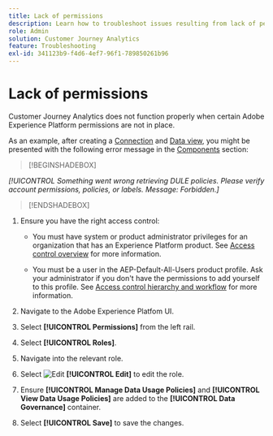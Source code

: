 ```yaml
---
title: Lack of permissions
description: Learn how to troubleshoot issues resulting from lack of permissions
role: Admin
solution: Customer Journey Analytics
feature: Troubleshooting
exl-id: 341123b9-f4d6-4ef7-96f1-789850261b96
---
```

# Lack of permissions

Customer Journey Analytics does not function properly when certain Adobe Experience Platform permissions are not in place.

As an example, after creating a [Connection](../connections/overview.md) and [Data view](../data-views/data-views.md), you might be presented with the following error message in the [Components](/help/data-views/create-dataview.md#components) section: 


>[!BEGINSHADEBOX]

*[!UICONTROL Something went wrong retrieving DULE policies. Please verify account permissions, policies, or labels. Message: Forbidden.]*

>[!ENDSHADEBOX]


1. Ensure you have the right access control:

   * You must have system or product administrator privileges for an organization that has an Experience Platform product. See [Access control overview](https://experienceleague.adobe.com/docs/experience-platform/access-control/home.html#platform-permissions) for more information.

   * You must be a user in the AEP-Default-All-Users product profile. Ask your administrator if you don't have the permissions to add yourself to this profile. See [Access control hierarchy and workflow](https://experienceleague.adobe.com/docs/experience-platform/access-control/home.html#access-control-hierarchy-and-workflow) for more information.


1. Navigate to the Adobe Experience Platfom UI.

1. Select **[!UICONTROL Permissions]** from the left rail.

1. Select **[!UICONTROL Roles]**.

1. Navigate into the relevant role.

1. Select ![Edit](https://spectrum.adobe.com/static/icons/workflow_18/Smock_Edit_18_N.svg) **[!UICONTROL Edit]** to edit the role.

1. Ensure **[!UICONTROL Manage Data Usage Policies]** and **[!UICONTROL View Data Usage Policies]** are added to the **[!UICONTROL Data Governance]** container.

1. Select **[!UICONTROL Save]** to save the changes.
